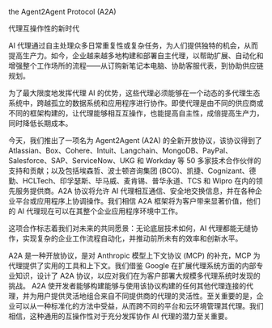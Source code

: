the Agent2Agent Protocol (A2A)

代理互操作性的新时代

AI 代理通过自主处理众多日常重复性或复杂任务，为人们提供独特的机会，从而提高生产力。如今，企业越来越多地构建和部署自主代理，以帮助扩展、自动化和增强整个工作场所的流程——从订购新笔记本电脑、协助客服代表，到协助供应链规划。

为了最大限度地发挥代理 AI 的优势，这些代理必须能够在一个动态的多代理生态系统中，跨越孤立的数据系统和应用程序进行协作。即使代理是由不同的供应商或不同的框架构建的，让代理能够相互互操作，也能提高自主性，成倍提高生产力，同时降低长期成本。

今天，我们推出了一项名为 Agent2Agent (A2A) 的全新开放协议，该协议得到了 Atlassian、Box、Cohere、Intuit、Langchain、MongoDB、PayPal、Salesforce、SAP、ServiceNow、UKG 和 Workday 等 50 多家技术合作伙伴的支持和贡献；以及包括埃森哲、波士顿咨询集团 (BCG)、凯捷、Cognizant、德勤、HCLTech、印孚瑟斯、毕马威、麦肯锡、普华永道、TCS 和 Wipro 在内的领先服务提供商。A2A 协议将允许 AI 代理相互通信、安全地交换信息，并在各种企业平台或应用程序上协调操作。我们相信 A2A 框架将为客户带来显著价值，他们的 AI 代理现在可以在其整个企业应用程序环境中工作。

这项合作标志着我们对未来的共同愿景：无论底层技术如何，AI 代理都能无缝协作，实现复杂的企业工作流程自动化，并推动前所未有的效率和创新水平。

A2A 是一种开放协议，是对 Anthropic 模型上下文协议 (MCP) 的补充，MCP 为代理提供了实用的工具和上下文。我们借鉴 Google 在扩展代理系统方面的内部专业知识，设计了 A2A 协议，以应对我们在为客户部署大规模多代理系统时发现的挑战。 A2A 使开发者能够构建能够与使用该协议构建的任何其他代理连接的代理，并为用户提供灵活地组合来自不同提供商的代理的灵活性。至关重要的是，企业可以从一种标准化的方法中受益，从而跨不同的平台和云环境管理其代理。我们相信，这种通用的互操作性对于充分发挥协作 AI 代理的潜力至关重要。